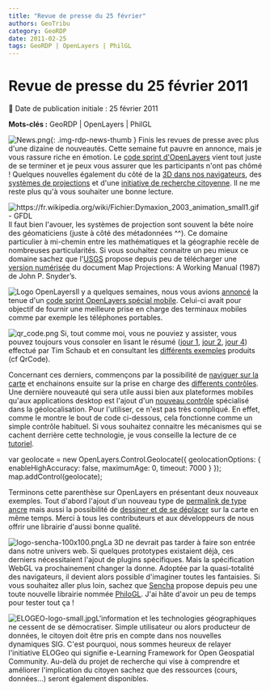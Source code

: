 ```yaml
---
title: "Revue de presse du 25 février"
authors: GeoTribu
category: GeoRDP
date: 2011-02-25
tags: GeoRDP | OpenLayers | PhilGL
---
```


# Revue de presse du 25 février 2011


:calendar: Date de publication initiale : 25 février 2011

**Mots-clés :** GeoRDP | OpenLayers | PhilGL


![News.png](https://cdn.geotribu.fr/images/internal/icons-rdp-news/news.png){: .img-rdp-news-thumb }
Finis les revues de presse avec plus d'une dizaine de nouveautés. Cette semaine fut pauvre en annonce, mais je vous rassure riche en émotion. Le [code sprint d'OpenLayers](#ol) vient tout juste de se terminer et je peux vous assurer que les participants n'ont pas chômé ! Quelques nouvelles également du côté de la [3D dans nos navigateurs](#sencha), des [systèmes de projections](#proj) et d'une [initiative de recherche citoyenne](ELOGeo). Il ne me reste plus qu'à vous souhaiter une bonne lecture.



 ![https://fr.wikipedia.org/wiki/Fichier:Dymaxion_2003_animation_small1.gif - GFDL](http://88.191.39.115/fabien/geotribu/logos/proj_fuller_anim.gif "animation_small")Il faut bien l'avouer, les systèmes de projection sont souvent la bête noire des géomaticiens (juste à côté des métadonnées ^^). Ce domaine particulier à mi-chemin entre les mathématiques et la géographie recèle de nombreuses particularités. Si vous souhaitez connaitre un peu mieux ce domaine sachez que l'[USGS](http://pubs.er.usgs.gov/publication/pp1395) propose depuis peu de télécharger une [version numérisée](http://onlinepubs.er.usgs.gov/djvu/PP/PP_1395.pdf) du document Map Projections: A Working Manual (1987) de John P. Snyder’s.



 ![Logo OpenLayers](http://geotribu.nethttps://cdn.geotribu.fr/img/logos-icones/logiciels_librairies/openlayers.png)Il y a quelques semaines, nous vous avions [annoncé](http://geotribu.net/node/339#openlayers-mobile) la tenue d'un [code sprint OpenLayers spécial mobile](http://wiki.osgeo.org/wiki/Lausanne_Code_Sprint_2011). Celui-ci avait pour objectif de fournir une meilleure prise en charge des terminaux mobiles comme par exemple les téléphones portables.

 ![qr_code.png](http://geotribu.net/sites/default/files/Tuto/img/Blog/OpenLayers/qr_code.png) Si, tout comme moi, vous ne pouviez y assister, vous pouvez toujours vous consoler en lisant le résumé ([jour 1](http://openlayers.org/blog/2011/02/21/mobile-sprint-day-one/), [jour 2](http://openlayers.org/blog/2011/02/22/mobile-sprint-day-two/), [jour 4](http://openlayers.org/blog/2011/02/24/mobile-sprint-day-four/)) effectué par Tim Schaub et en consultant les [différents exemples](http://openlayers.org/dev/examples/?q=mobile) produits (cf QrCode).

 Concernant ces derniers, commençons par la possibilité de [naviguer sur la carte](http://www.openlayers.org/dev/examples/mobile-navigation.html) et enchainons ensuite sur la prise en charge des [differents contrôles](http://openlayers.org/dev/examples/controls.html?zoom=3&lat=46.8457&lon=7.99805&layers=B0F). Une dernière nouveauté qui sera utile aussi bien aux plateformes mobiles qu'aux applications desktop est l'ajout d'un [nouveau contrôle](http://www.openlayers.org/dev/examples/geolocation.html) spécialisé dans la géolocalisation. Pour l'utiliser, ce n'est pas très compliqué. En effet, comme le montre le bout de code ci-dessous, cela fonctionne comme un simple contrôle habituel. Si vous souhaitez connaitre les mécanismes qui se cachent derrière cette technologie, je vous conseille la lecture de ce [tutoriel](http://geotribu.net/node/187).

 var geolocate = new OpenLayers.Control.Geolocate({ geolocationOptions: { enableHighAccuracy: false, maximumAge: 0, timeout: 7000 } }); map.addControl(geolocate);

 Terminons cette parenthèse sur OpenLayers en présentant deux nouveaux exemples. Tout d'abord l'ajout d'un nouveau type de [permalink de type ancre](http://www.openlayers.org/dev/examples/anchor-permalink.html#zoom=2&lat=9.79568&lon=92.8125&layers=B) mais aussi la possibilité de [dessiner et de se déplacer](http://dev.openlayers.org/sandbox/elemoine/draw-feature/examples/draw-feature.html) sur la carte en même temps. Merci à tous les contributeurs et aux développeurs de nous offrir une librairie d'aussi bonne qualité.



 ![logo-sencha-100x100.png](http://geotribu.net/sites/default/files/Tuto/img/Blog/GeoExt/logo-sencha-100x100.png)La 3D ne devrait pas tarder à faire son entrée dans notre univers web. Si quelques prototypes existaient déjà, ces derniers nécessitaient l'ajout de plugins spécifiques. Mais la spécification WebGL va prochainement changer la donne. Adoptée par la quasi-totalité des navigateurs, il devient alors possible d'imaginer toutes les fantaisies. Si vous souhaitez aller plus loin, sachez que [Sencha](http://www.sencha.com/blog/introducing-philogl-a-webgl-javascript-library-from-sencha-labs/) propose depuis peu une toute nouvelle librairie nommée [PhiloGL](http://senchalabs.github.com/philogl/). J'ai hâte d'avoir un peu de temps pour tester tout ça !



 ![ELOGEO-logo-small.jpg](http://geotribu.net/sites/default/files/Tuto/img/Blog/divers/ELOGEO-logo-small.jpg)L'information et les technologies géographiques ne cessent de se démocratiser. Simple utilisateur ou alors producteur de données, le citoyen doit être pris en compte dans nos nouvelles dynamiques SIG. C'est pourquoi, nous sommes heureux de relayer l'initiative ELOGeo qui signifie e-Learning Framework for Open Geospatial Community. Au-delà du projet de recherche qui vise à comprendre et améliorer l'implication du citoyen sachez que des ressources (cours, données...) seront également disponibles.
